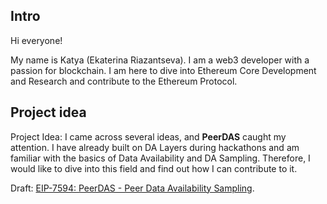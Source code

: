 ## Intro
Hi everyone!

My name is Katya (Ekaterina Riazantseva). I am a web3 developer with a passion for blockchain. I am here to dive into Ethereum Core Development and Research and contribute to the Ethereum Protocol.

## Project idea

Project Idea: I came across several ideas, and **PeerDAS** caught my attention. I have already built on DA Layers during hackathons and am familiar with the basics of Data Availability and DA Sampling. Therefore, I would like to dive into this field and find out how I can contribute to it.

Draft: [EIP-7594: PeerDAS - Peer Data Availability Sampling](https://eips.ethereum.org/EIPS/eip-7594).